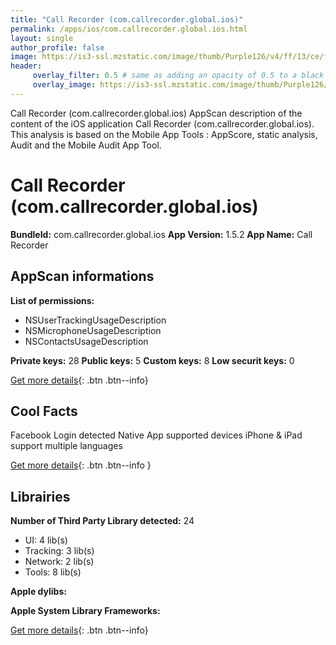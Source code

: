 ```yaml
---
title: "Call Recorder (com.callrecorder.global.ios)"
permalink: /apps/ios/com.callrecorder.global.ios.html
layout: single
author_profile: false
image: https://is3-ssl.mzstatic.com/image/thumb/Purple126/v4/ff/13/ce/ff13ce04-13b7-7524-aa33-e28de1efcd0a/AppIcon-0-0-1x_U007emarketing-0-0-0-7-0-0-sRGB-0-0-0-GLES2_U002c0-512MB-85-220-0-0.png/512x512bb.jpg
header: 
     overlay_filter: 0.5 # same as adding an opacity of 0.5 to a black background
     overlay_image: https://is3-ssl.mzstatic.com/image/thumb/Purple126/v4/ff/13/ce/ff13ce04-13b7-7524-aa33-e28de1efcd0a/AppIcon-0-0-1x_U007emarketing-0-0-0-7-0-0-sRGB-0-0-0-GLES2_U002c0-512MB-85-220-0-0.png/512x512bb.jpg
---
```

Call Recorder (com.callrecorder.global.ios) AppScan description of the content of the iOS application Call Recorder (com.callrecorder.global.ios). This analysis is based on the Mobile App Tools : AppScore, static analysis, Audit and the Mobile Audit App Tool.

# Call Recorder (com.callrecorder.global.ios)

**BundleId:** com.callrecorder.global.ios
**App Version:** 1.5.2
**App Name:** Call Recorder


## AppScan informations 

**List of permissions:** 
- NSUserTrackingUsageDescription
- NSMicrophoneUsageDescription
- NSContactsUsageDescription
  
  
**Private keys:** 28
**Public keys:** 5
**Custom keys:** 8
**Low securit keys:** 0
  
[Get more details](/pricing.html){: .btn .btn--info}

## Cool Facts

Facebook Login detected
Native App
supported devices iPhone & iPad
support multiple languages
  
[Get more details](/pricing.html){: .btn .btn--info }

## Librairies 
**Number of Third Party Library detected:** 24
- UI: 4 lib(s)
- Tracking: 3 lib(s)
- Network: 2 lib(s)
- Tools: 8 lib(s)


**Apple dylibs:**


**Apple System Library Frameworks:**


  
[Get more details](/pricing.html){: .btn .btn--info}

